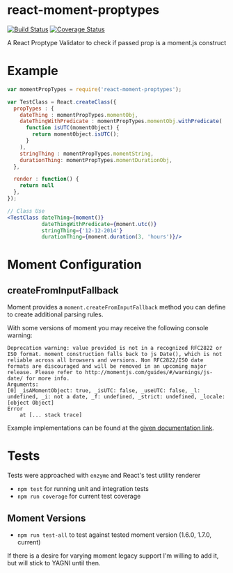# react-moment-proptypes

[![Build
Status](https://travis-ci.org/CalebMorris/react-moment-proptypes.svg?branch=master)](https://travis-ci.org/CalebMorris/react-moment-proptypes)
[![Coverage Status](https://coveralls.io/repos/CalebMorris/react-moment-proptypes/badge.svg?branch=master&service=github)](https://coveralls.io/github/CalebMorris/react-moment-proptypes?branch=master)

A React Proptype Validator to check if passed prop is a moment.js construct

# Example

``` jsx
var momentPropTypes = require('react-moment-proptypes');

var TestClass = React.createClass({
  propTypes : {
    dateThing : momentPropTypes.momentObj,
    dateThingWithPredicate : momentPropTypes.momentObj.withPredicate(
      function isUTC(momentObject) {
        return momentObject.isUTC();
      }
    ),
    stringThing : momentPropTypes.momentString,
    durationThing: momentPropTypes.momentDurationObj,
  },

  render : function() {
    return null
  },
});

// Class Use
<TestClass dateThing={moment()}
           dateThingWithPredicate={moment.utc()}
           stringThing={'12-12-2014'}
           durationThing={moment.duration(3, 'hours')}/>

```

# Moment Configuration

## createFromInputFallback
Moment provides a `moment.createFromInputFallback` method you can define to create additional parsing rules.

With some versions of moment you may receive the following console warning:
```
Deprecation warning: value provided is not in a recognized RFC2822 or ISO format. moment construction falls back to js Date(), which is not reliable across all browsers and versions. Non RFC2822/ISO date formats are discouraged and will be removed in an upcoming major release. Please refer to http://momentjs.com/guides/#/warnings/js-date/ for more info.
Arguments:
[0] _isAMomentObject: true, _isUTC: false, _useUTC: false, _l: undefined, _i: not a date, _f: undefined, _strict: undefined, _locale: [object Object]
Error
    at [... stack trace]
```
Example implementations can be found at the [given documentation link](http://momentjs.com/guides/#/warnings/js-date/).


# Tests

Tests were approached with `enzyme` and React's test utility renderer

- `npm test` for running unit and integration tests
- `npm run coverage` for current test coverage

## Moment Versions

- `npm run test-all` to test against tested moment version (1.6.0, 1.7.0, current)

If there is a desire for varying moment legacy support I'm willing to add it, but will stick to YAGNI until then.
